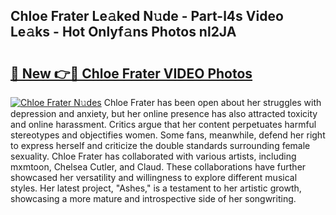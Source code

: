 ## Chloe Frater Le𝚊ked N𝚞de - Part-l4s Video Le𝚊ks - Hot Onlyf𝚊ns Photos nl2JA

# <h2><a href="http://ab63436.deff.icu/?id=Chloe+Frater">🔗 New 👉🔴 Chloe Frater VIDEO Photos</a></h2>

[![Chloe Frater N𝚞des](https://i.imgur.com/rIISA9y.gif)](http://ab63436.deff.icu/?id=Chloe+Frater)
Chloe Frater has been open about her struggles with depression and anxiety, but her online presence has also attracted toxicity and online harassment. Critics argue that her content perpetuates harmful stereotypes and objectifies women. Some fans, meanwhile, defend her right to express herself and criticize the double standards surrounding female sexuality. Chloe Frater has collaborated with various artists, including mxmtoon, Chelsea Cutler, and Claud. These collaborations have further showcased her versatility and willingness to explore different musical styles. Her latest project, "Ashes," is a testament to her artistic growth, showcasing a more mature and introspective side of her songwriting.
